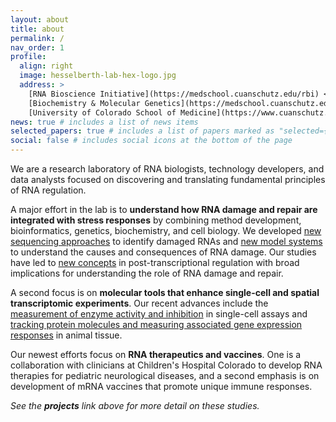 ```yaml
---
layout: about
title: about
permalink: /
nav_order: 1
profile:
  align: right
  image: hesselberth-lab-hex-logo.jpg
  address: >
    [RNA Bioscience Initiative](https://medschool.cuanschutz.edu/rbi) <br>
    [Biochemistry & Molecular Genetics](https://medschool.cuanschutz.edu/biochemistry) <br>   
    [University of Colorado School of Medicine](https://www.cuanschutz.edu/)
news: true # includes a list of news items
selected_papers: true # includes a list of papers marked as "selected={true}"
social: false # includes social icons at the bottom of the page
---
```


We are a research laboratory of RNA biologists, technology developers, and data analysts 
focused on discovering and translating fundamental principles of RNA regulation.

A major effort in the lab is to **understand how RNA damage and repair are integrated with stress responses**
by combining method development, bioinformatics, genetics, biochemistry, and
cell biology. We developed [new sequencing
approaches](https://pubmed.ncbi.nlm.nih.gov/26001965/) to identify damaged RNAs
and [new model systems](https://pubmed.ncbi.nlm.nih.gov/29212664/) to
understand the causes and consequences of RNA damage. Our studies have led to
[new concepts](https://elifesciences.org/articles/42262) in post-transcriptional
regulation with broad implications for understanding the role of RNA damage and repair.

A second focus is on **molecular tools that enhance single-cell and spatial 
transcriptomic experiments**. Our recent advances include the [measurement of
enzyme activity and inhibition](https://pubmed.ncbi.nlm.nih.gov/32286626/)
in single-cell assays and [tracking protein molecules and measuring associated gene expression
responses](https://pubmed.ncbi.nlm.nih.gov/33843587/) in animal
tissue.

Our newest efforts focus on **RNA therapeutics and vaccines**. One is a collaboration
with clinicians at Children's Hospital Colorado to develop RNA therapies for
pediatric neurological diseases, and a second emphasis is on
development of mRNA vaccines that promote unique immune responses.

*See the **projects** link above for more detail on these studies.*